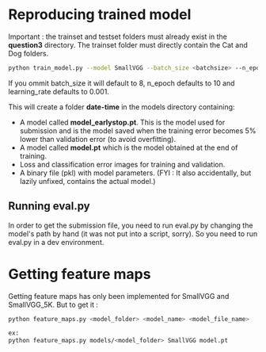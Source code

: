 # Reproducing trained model

Important : the trainset and testset folders must already exist in the **question3** directory. The trainset folder must directly contain the Cat and Dog folders.

```bash
python train_model.py --model SmallVGG --batch_size <batchsize> --n_epoch <nepoch> --learning_rate <lr>
```

If you ommit batch_size it will default to 8, n_epoch defaults to 10 and learning_rate defaults to 0.001.

This will create a folder **date-time** in the models directory containing:
* A model called **model_earlystop.pt**. This is the model used for submission and is the model saved when 
the training error becomes 5% lower than validation error (to avoid overfitting).
* A model called **model.pt** which is the model obtained at the end of training.
* Loss and classification error images for training and validation.
* A binary file (pkl) with model parameters. (FYI : It also accidentally, but lazily unfixed, contains the actual model.)

## Running eval.py
In order to get the submission file, you need to run eval.py by changing the model's path by hand 
(it was not put into a script, sorry). So you need to run eval.py in a dev environment. 

# Getting feature maps
Getting feature maps has only been implemented for SmallVGG and SmallVGG_5K. But to get it : 

```bash
python feature_maps.py <model_folder> <model_name> <model_file_name>

ex:
python feature_maps.py models/<model_folder> SmallVGG model.pt
```
